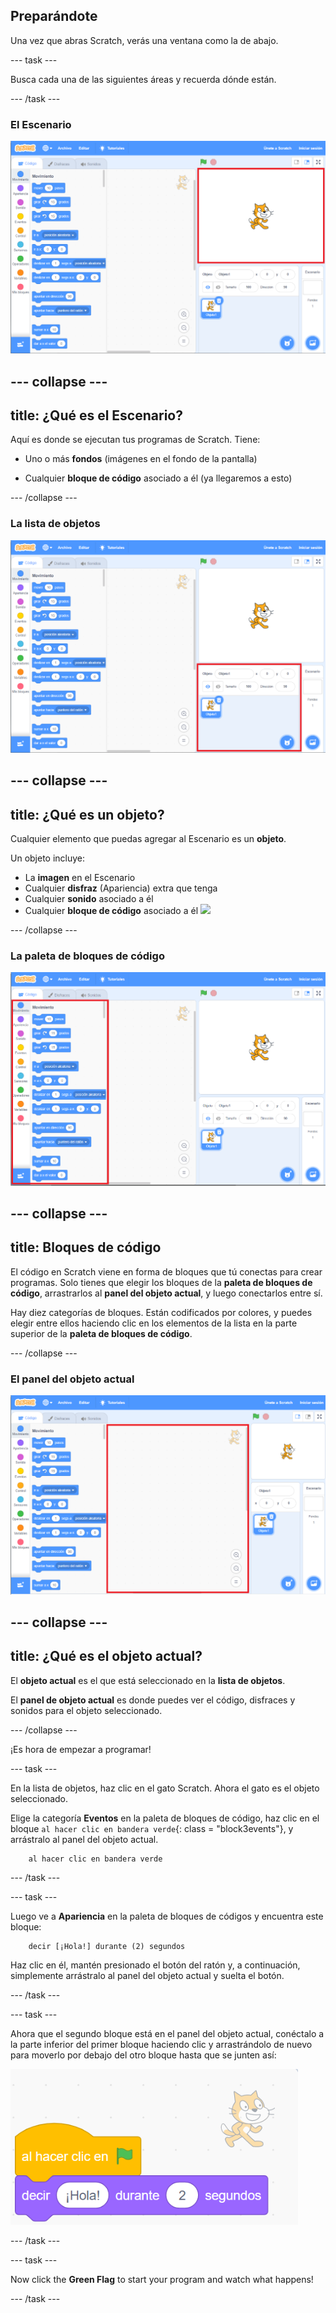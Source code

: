 ## Preparándote

Una vez que abras Scratch, verás una ventana como la de abajo.

\--- task \---

Busca cada una de las siguientes áreas y recuerda dónde están.

\--- /task \---

### El Escenario

![Ventana de scratch con el escenario resaltado](images/hlStage.png)

## \--- collapse \---

## title: ¿Qué es el Escenario?

Aquí es donde se ejecutan tus programas de Scratch. Tiene:

* Uno o más **fondos** \(imágenes en el fondo de la pantalla\)

* Cualquier **bloque de código** asociado a él \(ya llegaremos a esto\)

\--- /collapse \---

### La lista de objetos

![Ventana de Scratch con la lista de objetos resaltada](images/hlSpriteList.png)

## \--- collapse \---

## title: ¿Qué es un objeto?

Cualquier elemento que puedas agregar al Escenario es un **objeto**.

Un objeto incluye:

* La **imagen** en el Escenario
* Cualquier **disfraz** \(Apariencia\) extra que tenga
* Cualquier **sonido** asociado a él
* Cualquier **bloque de código** asociado a él ![](images/setup2.png)

\--- /collapse \---

### La paleta de bloques de código

![Ventana de Scratch con la paleta de bloques resaltada](images/hlBlocksPalette.png)

## \--- collapse \---

## title: Bloques de código

El código en Scratch viene en forma de bloques que tú conectas para crear programas. Solo tienes que elegir los bloques de la **paleta de bloques de código**, arrastrarlos al **panel del objeto actual**, y luego conectarlos entre sí.

Hay diez categorías de bloques. Están codificados por colores, y puedes elegir entre ellos haciendo clic en los elementos de la lista en la parte superior de la **paleta de bloques de código**.

\--- /collapse \---

### El panel del objeto actual

![Ventana de Scratch con el panel del objeto actual resaltado](images/hlCurrentSpritePanel.png)

## \--- collapse \---

## title: ¿Qué es el objeto actual?

El **objeto actual** es el que está seleccionado en la **lista de objetos**.

El **panel de objeto actual** es donde puedes ver el código, disfraces y sonidos para el objeto seleccionado.

\--- /collapse \---

¡Es hora de empezar a programar!

\--- task \---

En la lista de objetos, haz clic en el gato Scratch. Ahora el gato es el objeto seleccionado.

Elige la categoría **Eventos** en la paleta de bloques de código, haz clic en el bloque `al hacer clic en bandera verde`{: class = "block3events"}, y arrástralo al panel del objeto actual.

```blocks3
    al hacer clic en bandera verde
```

\--- /task \---

\--- task \---

Luego ve a **Apariencia** en la paleta de bloques de códigos y encuentra este bloque:

```blocks3
    decir [¡Hola!] durante (2) segundos
```

Haz clic en él, mantén presionado el botón del ratón y, a continuación, simplemente arrástralo al panel del objeto actual y suelta el botón.

\--- /task \---

\--- task \---

Ahora que el segundo bloque está en el panel del objeto actual, conéctalo a la parte inferior del primer bloque haciendo clic y arrastrándolo de nuevo para moverlo por debajo del otro bloque hasta que se junten así:

![](images/setup3.png)

\--- /task \---

\--- task \---

Now click the **Green Flag** to start your program and watch what happens!

\--- /task \---